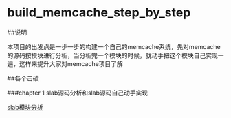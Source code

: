 build_memcache_step_by_step
===========================

##说明

本项目的出发点是一步一步的构建一个自己的memcache系统，先对memcache的源码按模块进行分析，当分析完一个模块的时候，就动手把这个模块自己实现一遍，这样来提升大家对memcache项目了解

##各个击破

###chapter 1 slab源码分析和slab源码自己动手实现

[slab模块分析]()